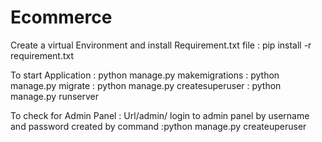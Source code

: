 # Ecommerce

Create a virtual Environment and install Requirement.txt file
: pip install -r requirement.txt


To start Application
: python manage.py makemigrations
: python manage.py migrate
: python manage.py createsuperuser
: python manage.py runserver


To check for Admin Panel
: Url/admin/
login to admin panel by username and password created by command 
:python manage.py createuperuser